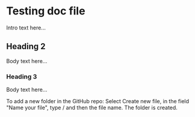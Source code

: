 # Testing doc file
Intro text here...

## Heading 2
Body text here...

### Heading 3
Body text here...


To add a new folder in the GitHub repo: Select Create new file, in the field "Name your file", type <new folder name>/ and then the file name. The folder is created. 
